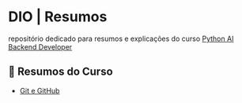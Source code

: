 # DIO | Resumos
repositório dedicado para resumos e explicações do curso [Python AI Backend Developer](https://web.dio.me/track/coding-future-vivo-python-ai-backend-developer)
## 📌 Resumos do Curso
- [Git e GitHub](resumos/Git-e-GitHub.md)
